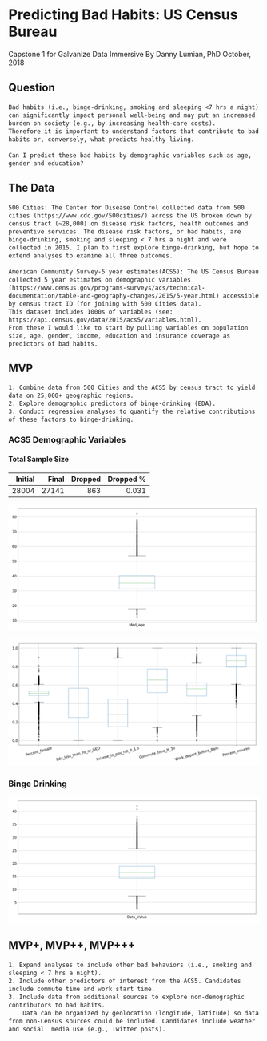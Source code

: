# Predicting Bad Habits: US Census Bureau
Capstone 1 for Galvanize Data Immersive
By Danny Lumian, PhD
October, 2018

## Question

    Bad habits (i.e., binge-drinking, smoking and sleeping <7 hrs a night) can significantly impact personal well-being and may put an increased burden on society (e.g., by increasing health-care costs). 
    Therefore it is important to understand factors that contribute to bad habits or, conversely, what predicts healthy living. 

    Can I predict these bad habits by demographic variables such as age, gender and education?

## The Data

    500 Cities: The Center for Disease Control collected data from 500 cities (https://www.cdc.gov/500cities/) across the US broken down by census tract (~28,000) on disease risk factors, health outcomes and preventive services. The disease risk factors, or bad habits, are binge-drinking, smoking and sleeping < 7 hrs a night and were collected in 2015. I plan to first explore binge-drinking, but hope to extend analyses to examine all three outcomes. 

    American Community Survey-5 year estimates(ACS5): The US Census Bureau collected 5 year estimates on demographic variables (https://www.census.gov/programs-surveys/acs/technical-documentation/table-and-geography-changes/2015/5-year.html) accessible by census tract ID (for joining with 500 Cities data). 
    This dataset includes 1000s of variables (see: https://api.census.gov/data/2015/acs5/variables.html). 
    From these I would like to start by pulling variables on population size, age, gender, income, education and insurance coverage as predictors of bad habits. 

## MVP
    1. Combine data from 500 Cities and the ACS5 by census tract to yield data on 25,000+ geographic regions.
    2. Explore demographic predictors of binge-drinking (EDA). 
    3. Conduct regression analyses to quantify the relative contributions of these factors to binge-drinking.

### ACS5 Demographic Variables

#### Total Sample Size

|   Initial |   Final |   Dropped |   Dropped % |
|----------:|--------:|----------:|------------:|
|     28004 |   27141 |       863 |       0.031 |

![Age Boxplot](images/Median_Age.png "Age Boxplot")


![Percentages Boxplot](images/Demographic_percentages.png "Percentages Boxplot")

### Binge Drinking

![Binge Drinking Boxplot](images/Binge_drinking.png "Binge Drinking Boxplot")

## MVP+, MVP++, MVP+++
    1. Expand analyses to include other bad behaviors (i.e., smoking and sleeping < 7 hrs a night).
    2. Include other predictors of interest from the ACS5. Candidates include commute time and work start time.
    3. Include data from additional sources to explore non-demographic contributors to bad habits. 
        Data can be organized by geolocation (longitude, latitude) so data from non-Census sources could be included. Candidates include weather and social  media use (e.g., Twitter posts). 